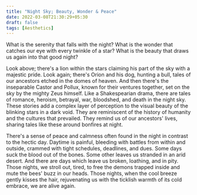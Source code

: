 ```yaml
---
title: "Night Sky; Beauty, Wonder & Peace"
date: 2022-03-08T21:30:29+05:30
draft: false
tags: [Aesthetics]
---
```


What is the serenity that falls with the night? What is the wonder that catches our eye with every twinkle of a star? What is the beauty that draws us again into that good night?

Look above; there's a lion within the stars claiming his part of the sky with a majestic pride. Look again; there's Orion and his dog, hunting a bull, tales of our ancestors etched in the domes of heaven. And then there's the inseparable Castor and Pollux, known for their ventures together, set on the sky by the mighty Zeus himself. Like a Shakespearian drama, there are tales of romance, heroism, betrayal, war, bloodshed, and death in the night sky. These stories add a complex layer of perception to the visual beauty of the blinking stars in a dark void. They are reminiscent of the history of humanity and the cultures that prevailed. They remind us of our ancestors' lives, sharing tales like these around bonfires at night. 

There's a sense of peace and calmness often found in the night in contrast to the hectic day. Daytime is painful, bleeding with battles from within and outside, crammed with tight schedules, deadlines, and dues. Some days suck the blood out of the bones. Some other leaves us stranded in an arid desert. And there are days which leave us broken, loathing, and in pity. Those nights, we stroll out, tired, to free the demons trapped inside and mute the bees' buzz in our heads. Those nights, when the cool breeze gently kisses the hair, rejuvenating us with the ticklish warmth of its cold embrace, we are alive again. 
